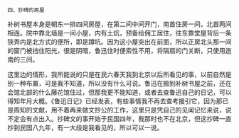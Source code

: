     四、抄碑的房屋 

   补树书屋本身是朝东一排四间房屋，在第二间中间开门，南首住房一间，北首两间相连。院中靠北墙是一间小屋，内有土炕，预备给佣工居住，往东靠堂屋背后一条狭弄内是北方式的便所，即是蹲坑。因为这小屋突出在前面，所以正房北头那一间的窗门被挡住阳光，很是阴暗，鲁迅住时便索性不用，将隔扇的门关断，只使用迤南的三间。

   这里边的情形，我所能说的只是在民六春天我到北京以后所看见的事，以前自然是别一种布置，可是我不知道，所以没有什么可说。鲁迅在搬到补树书屋之前，还在会馆北部的什么藤花馆住过，但那我更不能知道，或者去查鲁迅自己的日记，可以得知年月大概。《鲁迅日记》已经发表，有些事情我不再去查考援引它，因为那已是周知的文献，用不着再来做文抄公的工作，这里只是凭自己的见闻记忆来说，说不定会有点出入。抄碑文的事开始于民国四年，我那时也不在北京，但这抄碑一直抄到民国八九年，有一大段是我看见的，所以可以一说。


